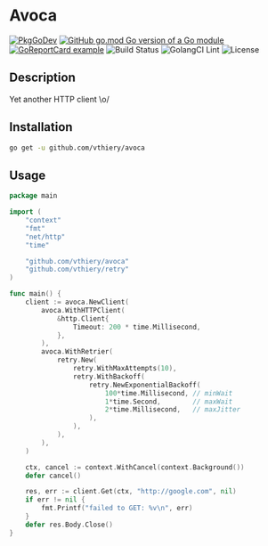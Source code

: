 # Avoca

[![PkgGoDev](https://pkg.go.dev/badge/vthiery/avoca)](https://pkg.go.dev/github.com/vthiery/avoca)
[![GitHub go.mod Go version of a Go module](https://img.shields.io/github/go-mod/go-version/vthiery/avoca.svg)](https://github.com/vthiery/avoca)
[![GoReportCard example](https://goreportcard.com/badge/github.com/vthiery/avoca)](https://goreportcard.com/report/github.com/vthiery/avoca)
![Build Status](https://github.com/vthiery/avoca/workflows/Test/badge.svg)
![GolangCI Lint](https://github.com/vthiery/avoca/workflows/GolangCI/badge.svg)
![License](https://img.shields.io/github/license/vthiery/avoca)

## Description

Yet another HTTP client \o/

## Installation

```sh
go get -u github.com/vthiery/avoca
```

## Usage

```go
package main

import (
	"context"
	"fmt"
	"net/http"
	"time"

	"github.com/vthiery/avoca"
	"github.com/vthiery/retry"
)

func main() {
	client := avoca.NewClient(
		avoca.WithHTTPClient(
			&http.Client{
				Timeout: 200 * time.Millisecond,
			},
		),
		avoca.WithRetrier(
			retry.New(
				retry.WithMaxAttempts(10),
				retry.WithBackoff(
					retry.NewExponentialBackoff(
						100*time.Millisecond, // minWait
						1*time.Second,        // maxWait
						2*time.Millisecond,   // maxJitter
					),
				),
			),
		),
	)

	ctx, cancel := context.WithCancel(context.Background())
	defer cancel()

	res, err := client.Get(ctx, "http://google.com", nil)
	if err != nil {
		fmt.Printf("failed to GET: %v\n", err)
	}
	defer res.Body.Close()
}
```